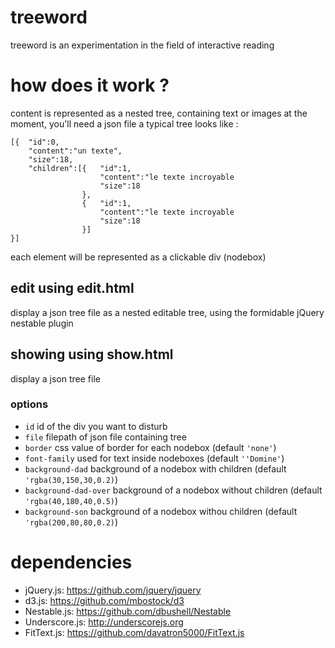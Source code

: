 treeword
========

treeword is an experimentation in the field of interactive reading

# how does it work ?

content is represented as a nested tree, containing text or images
at the moment, you'll need a json file
a typical tree looks like :

	[{	"id":0,
		"content":"un texte",
		"size":18,
		"children":[{	"id":1,
						"content":"le texte incroyable
						"size":18
					},
					{	"id":1,
						"content":"le texte incroyable
						"size":18
					}]
	}]

each element will be represented as a clickable div (nodebox)

## edit using edit.html

display a json tree file as a nested editable tree, using the formidable jQuery nestable plugin

## showing using show.html

display a json tree file

### options

* `id` id of the div you want to disturb
* `file` filepath of json file containing tree
* `border` css value of border for each nodebox (default `'none'`)
* `font-family` used for text inside nodeboxes (default `''Domine'`)
* `background-dad` background of a nodebox with children (default `'rgba(30,150,30,0.2)`)
* `background-dad-over` background of a nodebox without children (default `'rgba(40,180,40,0.5)`)
* `background-son` background of a nodebox withou children (default `'rgba(200,80,80,0.2)`)
	
# dependencies

* jQuery.js: https://github.com/jquery/jquery
* d3.js: https://github.com/mbostock/d3
* Nestable.js: https://github.com/dbushell/Nestable
* Underscore.js: http://underscorejs.org
* FitText.js: https://github.com/davatron5000/FitText.js
